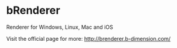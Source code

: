 # bRenderer
Renderer for Windows, Linux, Mac and iOS

Visit the official page for more: http://brenderer.b-dimension.com/